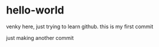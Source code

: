 # hello-world


venky here, just trying to learn github. this is my first commit 

just making another commit


